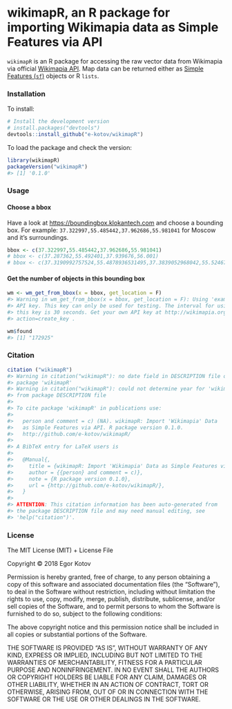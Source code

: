 wikimapR, an R package for importing Wikimapia data as Simple Features
via API
================

<!-- README.md is generated from README.Rmd. Please edit that file -->

`wikimapR` is an R package for accessing the raw vector data from
Wikimapia via official [Wikimapia API](http://wikimapia.org/api). Map
data can be returned either as [Simple Features
(`sf`)](https://cran.r-project.org/package=sf) objects or R `lists`.

### Installation

To install:

``` r
# Install the development version
# install.packages("devtools")
devtools::install_github("e-kotov/wikimapR")
```

To load the package and check the version:

``` r
library(wikimapR)
packageVersion("wikimapR")
#> [1] '0.1.0'
```

### Usage

#### Choose a bbox

Have a look at <https://boundingbox.klokantech.com> and choose a
bounding box. For example: `37.322997,55.485442,37.962686,55.981041` for
Moscow and it’s surroundings.

``` r
bbox <- c(37.322997,55.485442,37.962686,55.981041)
# bbox <- c(37.287362,55.492401,37.939676,56.001)
# bbox <- c(37.3190992757524,55.4878936531495,37.3839052968042,55.5246736421731)
```

#### Get the number of objects in this bounding box

``` r
wm <- wm_get_from_bbox(x = bbox, get_location = F)
#> Warning in wm_get_from_bbox(x = bbox, get_location = F): Using 'example'
#> API key. This key can only be used for testing. The interval for using
#> this key is 30 seconds. Get your own API key at http://wikimapia.org/api?
#> action=create_key .
```

``` r
wm$found
#> [1] "172925"
```

### Citation

``` r
citation ("wikimapR")
#> Warning in citation("wikimapR"): no date field in DESCRIPTION file of
#> package 'wikimapR'
#> Warning in citation("wikimapR"): could not determine year for 'wikimapR'
#> from package DESCRIPTION file
#> 
#> To cite package 'wikimapR' in publications use:
#> 
#>   person and comment = c) (NA). wikimapR: Import 'Wikimapia' Data
#>   as Simple Features via API. R package version 0.1.0.
#>   http://github.com/e-kotov/wikimapR/
#> 
#> A BibTeX entry for LaTeX users is
#> 
#>   @Manual{,
#>     title = {wikimapR: Import 'Wikimapia' Data as Simple Features via API},
#>     author = {{person} and comment = c)},
#>     note = {R package version 0.1.0},
#>     url = {http://github.com/e-kotov/wikimapR/},
#>   }
#> 
#> ATTENTION: This citation information has been auto-generated from
#> the package DESCRIPTION file and may need manual editing, see
#> 'help("citation")'.
```

### License

The MIT License (MIT) + License File

Copyright © 2018 Egor Kotov

Permission is hereby granted, free of charge, to any person obtaining a
copy of this software and associated documentation files (the
“Software”), to deal in the Software without restriction, including
without limitation the rights to use, copy, modify, merge, publish,
distribute, sublicense, and/or sell copies of the Software, and to
permit persons to whom the Software is furnished to do so, subject to
the following conditions:

The above copyright notice and this permission notice shall be included
in all copies or substantial portions of the Software.

THE SOFTWARE IS PROVIDED “AS IS”, WITHOUT WARRANTY OF ANY KIND, EXPRESS
OR IMPLIED, INCLUDING BUT NOT LIMITED TO THE WARRANTIES OF
MERCHANTABILITY, FITNESS FOR A PARTICULAR PURPOSE AND NONINFRINGEMENT.
IN NO EVENT SHALL THE AUTHORS OR COPYRIGHT HOLDERS BE LIABLE FOR ANY
CLAIM, DAMAGES OR OTHER LIABILITY, WHETHER IN AN ACTION OF CONTRACT,
TORT OR OTHERWISE, ARISING FROM, OUT OF OR IN CONNECTION WITH THE
SOFTWARE OR THE USE OR OTHER DEALINGS IN THE SOFTWARE.

